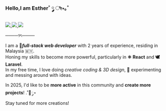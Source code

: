 <h3>Hello,I am Esther˚ ༘ ೀ⋆｡˚</h3>
<p>
  <a href="https://www.linkedin.com/in/esther-pui/">
    <img src="https://img.shields.io/badge/LinkedIn-Profile-F5C3BD?style=for-the-badge&logo=linkedin&logoColor=white">
  </a>
   <a href="https://www.x.com/ahderdev">
    <img src="https://img.shields.io/badge/X-Profile-F5C3BD?style=for-the-badge&logo=x&logoColor=white">
  </a>
   <a href="https://www.instagram.com/esther_pui">
    <img src="https://img.shields.io/badge/Instagram-Profile-F5C3BD?style=for-the-badge&logo=instagram&logoColor=white">
  </a>
</p>

<p>────୨ৎ────</p>

I am a 🌷***full-stack web developer*** with 2 years of experience, residing in Malaysia 🇲🇾.  
Honing my skills to become more powerful, particularly in **⚛️ React** and **🕊️ Laravel**.  
In my free time, I love doing *creative coding & 3D design*,  🧸 experimenting and messing around with ideas.

In 2025, I'd like to be **more active** in this community and **create more projects**! .˚🦋༘⋆  
Stay tuned for more creations!

